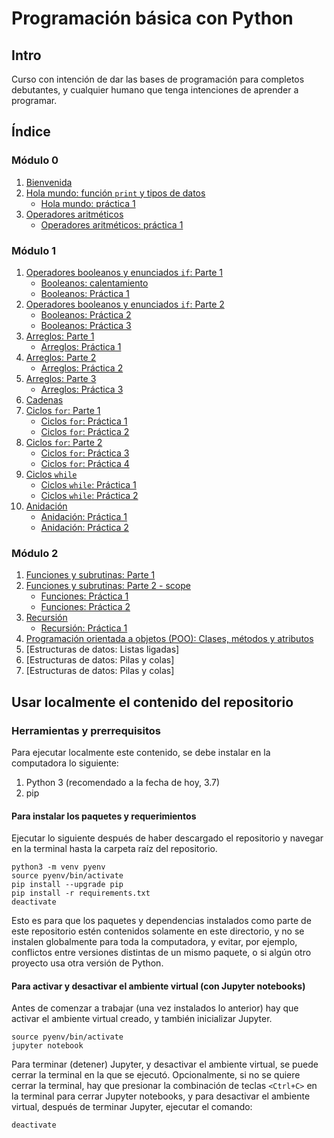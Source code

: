 # Programación básica con Python

## Intro
Curso con intención de dar las bases de programación para completos debutantes, y cualquier humano que tenga intenciones de aprender a programar.

## Índice

### Módulo 0

1. [Bienvenida](./mod_0/notebooks/0_bienvenida.ipynb)
2. [Hola mundo: función `print` y tipos de datos](./mod_0/notebooks/1_hola_mundo.ipynb)
    - [Hola mundo: práctica 1](https://repl.it/@elSampai/holamundopractica)
3. [Operadores aritméticos](./mod_0/notebooks/operadores_aritmeticos.ipynb)
    - [Operadores aritméticos:  práctica 1](https://repl.it/@elSampai/operadoresaritmeticospractica)

### Módulo 1

1. [Operadores booleanos y enunciados `if`: Parte 1](./mod_1/control_de_flujo/booleanos_pt1.ipynb)
    - [Booleanos: calentamiento](https://repl.it/@elSampai/booleanoscalentamiento)
    - [Booleanos: Práctica 1](https://repl.it/@elSampai/booleanos1)
2. [Operadores booleanos y enunciados `if`: Parte 2](./mod_1/control_de_flujo/booleanos_pt2.ipynb)
    - [Booleanos: Práctica 2](https://repl.it/@elSampai/booleanos2)
    - [Booleanos: Práctica 3](https://repl.it/@elSampai/booleanos3)
3. [Arreglos: Parte 1](./mod_1/arreglos/notebooks/arreglos_pt1.ipynb)
    - [Arreglos: Práctica 1](https://repl.it/@elSampai/arreglos1)
4. [Arreglos: Parte 2](./mod_1/arreglos/notebooks/arreglos_pt2.ipynb)
    - [Arreglos: Práctica 2](https://repl.it/@elSampai/arreglos2)
5. [Arreglos: Parte 3](./mod_1/arreglos/notebooks/arreglos_pt3.ipynb)
    - [Arreglos: Práctica 3](https://repl.it/@elSampai/arreglos3)
6. [Cadenas](./mod_1/cadenas/notebooks/cadenas_pt1.ipynb)
7. [Ciclos `for`: Parte 1](./mod_1/control_de_flujo/for_pt1.ipynb)
    - [Ciclos `for`: Práctica 1](https://repl.it/@elSampai/for1)
    - [Ciclos `for`: Práctica 2](https://repl.it/@elSampai/for2)
8. [Ciclos `for`: Parte 2](./mod_1/control_de_flujo/for_pt2.ipynb)
    - [Ciclos `for`: Práctica 3](https://repl.it/@elSampai/for3)
    - [Ciclos `for`: Práctica 4](https://repl.it/@elSampai/for4)
9. [Ciclos `while`](./mod_1/control_de_flujo/while.ipynb)
    - [Ciclos `while`: Práctica 1](https://repl.it/@elSampai/while1)
    - [Ciclos `while`: Práctica 2](https://repl.it/@elSampai/while1)
10. [Anidación](./mod_1/control_de_flujo/anidacion.ipynb)
    - [Anidación: Práctica 1](https://repl.it/@elSampai/anidacion1)
    - [Anidación: Práctica 2](https://repl.it/@elSampai/anidacion2)

### Módulo 2

1. [Funciones y subrutinas: Parte 1](./mod_2/funciones/funciones_pt1.ipynb)
1. [Funciones y subrutinas: Parte 2 - scope](./mod_2/funciones/funciones_pt2.ipynb)
    - [Funciones: Práctica 1](https://repl.it/@elSampai/funciones1)
    - [Funciones: Práctica 2](https://repl.it/@elSampai/funciones2)
1. [Recursión](./mod_2/funciones/recursion.ipynb)
    - [Recursión: Práctica 1](https://repl.it/@elSampai/recursion1)
1. [Programación orientada a objetos (POO): Clases, métodos y atributos](./mod_2/poo/poo_pt1.ipynb)
1. [Estructuras de datos: Listas ligadas]
1. [Estructuras de datos: Pilas y colas]
1. [Estructuras de datos: Pilas y colas]

## Usar localmente el contenido del repositorio

### Herramientas y prerrequisitos
Para ejecutar localmente este contenido, se debe instalar en la computadora lo siguiente:

1. Python 3 (recomendado a la fecha de hoy, 3.7)
2. pip

#### Para instalar los paquetes y requerimientos
Ejecutar lo siguiente después de haber descargado el repositorio y navegar en la terminal hasta la carpeta raíz del repositorio.
```
python3 -m venv pyenv
source pyenv/bin/activate
pip install --upgrade pip
pip install -r requirements.txt
deactivate
```
Esto es para que los paquetes y dependencias instalados como parte de este repositorio estén contenidos solamente en este directorio, y no se instalen globalmente para toda la computadora, y evitar, por ejemplo, conflictos entre versiones distintas de un mismo paquete, o si algún otro proyecto usa otra versión de Python.

#### Para activar y desactivar el ambiente virtual (con Jupyter notebooks)
Antes de comenzar a trabajar (una vez instalados lo anterior) hay que activar el ambiente virtual creado, y también inicializar Jupyter.
```
source pyenv/bin/activate
jupyter notebook
```

Para terminar (detener) Jupyter, y desactivar el ambiente virtual, se puede cerrar la terminal en la que se ejecutó.
Opcionalmente, si no se quiere cerrar la terminal, hay que presionar la combinación de teclas `<Ctrl+C>` en la terminal para cerrar Jupyter notebooks, y para desactivar el ambiente virtual, después de terminar Jupyter, ejecutar el comando:
```
deactivate
```